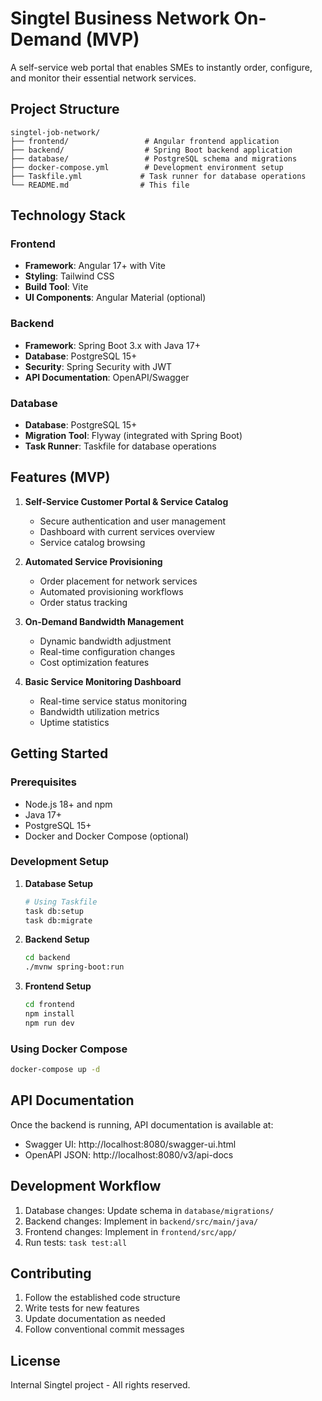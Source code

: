# Singtel Business Network On-Demand (MVP)

A self-service web portal that enables SMEs to instantly order, configure, and monitor their essential network services.

## Project Structure

```
singtel-job-network/
├── frontend/                 # Angular frontend application
├── backend/                  # Spring Boot backend application
├── database/                 # PostgreSQL schema and migrations
├── docker-compose.yml        # Development environment setup
├── Taskfile.yml             # Task runner for database operations
└── README.md                # This file
```

## Technology Stack

### Frontend
- **Framework**: Angular 17+ with Vite
- **Styling**: Tailwind CSS
- **Build Tool**: Vite
- **UI Components**: Angular Material (optional)

### Backend
- **Framework**: Spring Boot 3.x with Java 17+
- **Database**: PostgreSQL 15+
- **Security**: Spring Security with JWT
- **API Documentation**: OpenAPI/Swagger

### Database
- **Database**: PostgreSQL 15+
- **Migration Tool**: Flyway (integrated with Spring Boot)
- **Task Runner**: Taskfile for database operations

## Features (MVP)

1. **Self-Service Customer Portal & Service Catalog**
   - Secure authentication and user management
   - Dashboard with current services overview
   - Service catalog browsing

2. **Automated Service Provisioning**
   - Order placement for network services
   - Automated provisioning workflows
   - Order status tracking

3. **On-Demand Bandwidth Management**
   - Dynamic bandwidth adjustment
   - Real-time configuration changes
   - Cost optimization features

4. **Basic Service Monitoring Dashboard**
   - Real-time service status monitoring
   - Bandwidth utilization metrics
   - Uptime statistics

## Getting Started

### Prerequisites
- Node.js 18+ and npm
- Java 17+
- PostgreSQL 15+
- Docker and Docker Compose (optional)

### Development Setup

1. **Database Setup**
   ```bash
   # Using Taskfile
   task db:setup
   task db:migrate
   ```

2. **Backend Setup**
   ```bash
   cd backend
   ./mvnw spring-boot:run
   ```

3. **Frontend Setup**
   ```bash
   cd frontend
   npm install
   npm run dev
   ```

### Using Docker Compose
```bash
docker-compose up -d
```

## API Documentation

Once the backend is running, API documentation is available at:
- Swagger UI: http://localhost:8080/swagger-ui.html
- OpenAPI JSON: http://localhost:8080/v3/api-docs

## Development Workflow

1. Database changes: Update schema in `database/migrations/`
2. Backend changes: Implement in `backend/src/main/java/`
3. Frontend changes: Implement in `frontend/src/app/`
4. Run tests: `task test:all`

## Contributing

1. Follow the established code structure
2. Write tests for new features
3. Update documentation as needed
4. Follow conventional commit messages

## License

Internal Singtel project - All rights reserved.
